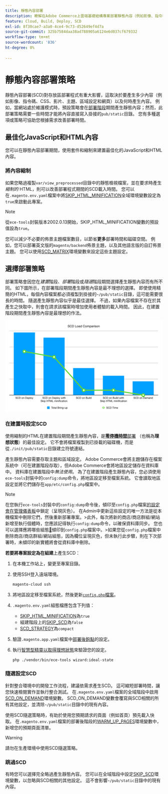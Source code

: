 ```yaml
---
title: 靜態內容部署
description: 瞭解在Adobe Commerce上雲端基礎結構專案部署靜態內容（例如影像、指令碼和CSS）的策略。
feature: Cloud, Build, Deploy, SCD
exl-id: 8f30cae7-a3a0-4ce4-9c73-d52649ef4d7a
source-git-commit: 325b7584daa38ad788905a6124e6d037cf679332
workflow-type: tm+mt
source-wordcount: '836'
ht-degree: 0%

---
```


# 靜態內容部署策略

靜態內容部署(SCD)對存放區部署程式有重大影響，這取決於要產生多少內容（例如影像、指令碼、CSS、影片、主題、區域設定和網頁）以及何時產生內容。 例如，當網站處於維護模式時，預設策略會在[部署階段](process.md#deploy-phase-deploy-phase)期間產生靜態內容；然而，此部署策略需要一些時間才能將內容直接寫入掛接的`pub/static`目錄。 您有多種選項或策略可協助您根據需求改善部署時間。

## 最佳化JavaScript和HTML內容

您可以在靜態內容部署期間，使用套件和縮制來建置最佳化的JavaScript和HTML內容。

### 將內容縮制

如果您略過複製`var/view_preprocessed`目錄中的靜態檢視檔案，並在要求時產生&#x200B;_縮制的_ HTML，則可以改善部署程式期間的SCD載入時間。 您可以在`.magento.env.yaml`檔案中將[SKIP_HTML_MINIFICATION](../environment/variables-global.md#skiphtmlminification)全域環境變數設定為`true`來啟動此專案。

>[!NOTE]
>
>從`ece-tools`封裝版本2002.0.13開始，SKIP_HTML_MINIFICATION變數的預設值設為`true`。

您可以減少不必要的佈景主題檔案數目，以節省&#x200B;**更多**&#x200B;部署時間和磁碟空間。 例如，您可以部署英文版的`magento/backend`佈景主題，以及其他語言版的自訂佈景主題。 您可以使用[SCD_MATRIX](../environment/variables-deploy.md#scdmatrix)環境變數來設定這些主題設定。

## 選擇部署策略

部署策略會因您在&#x200B;_建置_&#x200B;階段、_部署_&#x200B;階段或&#x200B;_隨選_&#x200B;階段期間選擇產生靜態內容而有所不同。 如下圖所示，在部署階段期間產生靜態內容是最不理想的選擇。 即使使用精簡的HTML，每個內容檔案都必須複製到掛接的`~/pub/static`目錄，這可能需要很長的時間。 隨選產生靜態內容似乎是最佳選擇。 不過，如果內容檔案不存在於其產生之快取中，則會在請求該檔案時增加使用者體驗的載入時間。 因此，在建置階段期間產生靜態內容是最理想的作法。

![SCD載入比較](../../assets/scd-load-times.png)

### 在建置時設定SCD

使用縮制的HTML在建置階段期間產生靜態內容，是&#x200B;[**零停機時間**&#x200B;部署](reduce-downtime.md) （也稱為&#x200B;**理想狀態**）的最佳設定。 它不會將檔案複製到已掛載的磁碟機，而是從`./init/pub/static`目錄建立符號連結。

產生靜態內容需要存取主題和區域設定。 Adobe Commerce會將主題儲存在檔案系統中（可在建置階段存取），但Adobe Commerce會將地區設定儲存在資料庫中。 資料庫在建置階段中&#x200B;_無法使用_。 為了在建置階段產生靜態內容，您必須使用`ece-tools`封裝中的`config:dump`命令，將地區設定移至檔案系統。 它會讀取地區設定並將它們儲存在`app/etc/config.php`檔案中。

>[!NOTE]
>在您執行`ece-tools`封裝中的`config:dump`命令後，傾印至`config.php`檔案[的設定會在管理儀表板](https://experienceleague.adobe.com/en/docs/commerce-knowledge-base/kb/troubleshooting/miscellaneous/locked-fields-in-magento-admin)中鎖定（呈現灰色）。 在Admin中更新這些設定的唯一方法是從本機檔案中刪除它們，然後重新部署專案。
>&#x200B;>此外，每次將新的商店/商店群組/網站新增至執行個體時，您應該記得執行`config:dump`命令，以確保資料庫同步。 您也可以選擇應將哪些組態[&#128279;](https://experienceleague.adobe.com/en/docs/commerce-operations/configuration-guide/cli/configuration-management/export-configuration?lang=en)傾印到`config.php`檔案中。
>&#x200B;>如果您從`config.php`檔案中刪除商店/商店群組/網站組態，因為欄位呈現灰色，但未執行此步驟，則在下次部署時，未傾印的新實體將會從資料庫中刪除。

**若要將專案設定為在組建**&#x200B;上產生SCD：

1. 在本機工作站上，變更至專案目錄。
1. 使用SSH登入遠端環境。

   ```bash
   magento-cloud ssh
   ```

1. 將地區設定移至檔案系統，然後更新[`config.php`檔案](../development/commerce-version.md#create-a-configphp-file)。

1. `.magento.env.yaml`組態檔應包含下列值：

   - [SKIP_HTML_MINIFICATION](../environment/variables-global.md#skip_html_minification)為`true`
   - 組建階段上的[SKIP_SCD](../environment/variables-build.md#skip_scd)為`false`
   - [SCD_STRATEGY](../environment/variables-build.md#scd_strategy)為`compact`

1. 驗證`.magento.app.yaml`檔案中[部署後鉤點](../application/hooks-property.md)的設定。

1. 執行[智慧型精靈以取得理想狀態](smart-wizards.md)來驗證您的設定。

   ```bash
   php ./vendor/bin/ece-tools wizard:ideal-state
   ```

### 隨選設定SCD

針對整合環境中的開發工作流程，建議依需求產生SCD。 這可縮短部署時間，讓您快速檢閱實作並執行整合測試。 在`.magento.env.yaml`檔案的全域階段中啟用[SCD_ON_DEMAND](../environment/variables-global.md#scdondemand)環境變數。 SCD_ON_DEMAND變數會覆寫與SCD相關的所有其他設定，並清除`~/pub/static`目錄中的現有內容。

使用SCD隨選策略時，有助於使用您預期請求的頁面（例如首頁）預先載入快取。 在`.magento.env.yaml`檔案的部署後階段的[WARM_UP_PAGES](../environment/variables-post-deploy.md#warmuppages)環境變數中，新增您的預期頁面清單。

>[!WARNING]
>
>請勿在生產環境中使用SCD隨選策略。

### 跳過SCD

有時您可以選擇完全略過產生靜態內容。 您可以在全域階段中設定[SKIP_SCD](../environment/variables-build.md#skipscd)環境變數，以忽略與SCD相關的其他設定。 這不會影響`~/pub/static`目錄中的現有內容。
